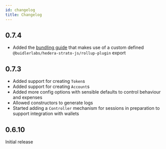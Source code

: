 ```yaml
---
id: changelog
title: Changelog
---
```


## 0.7.4
* Added the [bundling guide](./guides//bundling.md) that makes use of a custom defined `@buidlerlabs/hedera-strato-js/rollup-plugin` export

## 0.7.3
* Added support for creating `Token`s
* Added support for creating `Account`s
* Added more config options with sensible defaults to control behaviour and expenses
* Allowed constructors to generate logs
* Started adding a `Controller` mechanism for sessions in preparation to support integration with wallets

## 0.6.10
Initial release